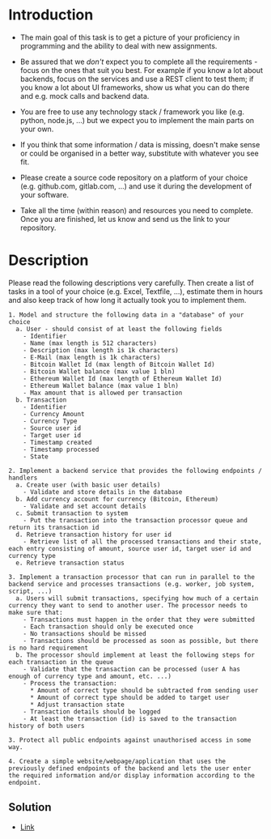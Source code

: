 # Introduction

- The main goal of this task is to get a picture of your proficiency in programming and the ability to deal with new assignments.

- Be assured that we _don't_ expect you to complete all the requirements - focus on the ones that suit you best. For example if you know a lot about backends, focus on the services and use a REST client to test them; if you know a lot about UI frameworks, show us what you can do there and e.g. mock calls and backend data.

- You are free to use any technology stack / framework you like (e.g. python, node.js, ...) but we expect you to implement the main parts on your own.

- If you think that some information / data is missing, doesn't make sense or could be organised in a better way, substitute with whatever you see fit. 

- Please create a source code repository on a platform of your choice (e.g. github.com, gitlab.com, ...) and use it during the development of your software.

- Take all the time (within reason) and resources you need to complete. Once you are finished, let us know and send us the link to your repository. 


# Description

Please read the following descriptions very carefully. Then create a list of tasks in a tool of your choice (e.g. Excel, Textfile, ...), estimate them in hours and also keep track of how long it actually took you to implement them.
```
1. Model and structure the following data in a "database" of your choice
  a. User - should consist of at least the following fields
    - Identifier
    - Name (max length is 512 characters)
    - Description (max length is 1k characters)
    - E-Mail (max length is 1k characters)
    - Bitcoin Wallet Id (max length of Bitcoin Wallet Id)
    - Bitcoin Wallet balance (max value 1 bln)
    - Ethereum Wallet Id (max length of Ethereum Wallet Id)
    - Ethereum Wallet balance (max value 1 bln)
    - Max amount that is allowed per transaction
  b. Transaction
    - Identifier
    - Currency Amount
    - Currency Type
    - Source user id
    - Target user id
    - Timestamp created
    - Timestamp processed
    - State

2. Implement a backend service that provides the following endpoints / handlers
  a. Create user (with basic user details)
    - Validate and store details in the database
  b. Add currency account for currency (Bitcoin, Ethereum)
    - Validate and set account details
  c. Submit transaction to system
    - Put the transaction into the transaction processor queue and return its transaction id		
  d. Retrieve transaction history for user id
    - Retrieve list of all the processed transactions and their state, each entry consisting of amount, source user id, target user id and currency type
  e. Retrieve transaction status

3. Implement a transaction processor that can run in parallel to the backend service and processes transactions (e.g. worker, job system, script, ...)
  a. Users will submit transactions, specifying how much of a certain currency they want to send to another user. The processor needs to make sure that:
    - Transactions must happen in the order that they were submitted
    - Each transaction should only be executed once
    - No transactions should be missed
    - Transactions should be processed as soon as possible, but there is no hard requirement
  b. The processor should implement at least the following steps for each transaction in the queue
	- Validate that the transaction can be processed (user A has enough of currency type and amount, etc. ...)
    - Process the transaction: 
      * Amount of correct type should be subtracted from sending user
      * Amount of correct type should be added to target user
      * Adjust transaction state
    - Transaction details should be logged
    - At least the transaction (id) is saved to the transaction history of both users

3. Protect all public endpoints against unauthorised access in some way.

4. Create a simple website/webpage/application that uses the previously defined endpoints of the backend and lets the user enter the required information and/or display information according to the endpoint.
```

## Solution
- [Link](README.md)
